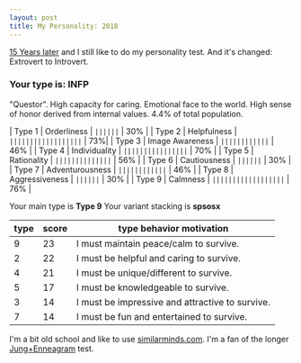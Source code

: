 ```yaml
---
layout: post
title: My Personality: 2018
---
```

[15 Years later](http://whoisnick.com/my-personality) and I still like to do my personality test. And it's changed: Extrovert to Introvert.

### Your type is: INFP

"Questor". High capacity for caring. Emotional face to the world. High sense of honor derived from internal values. 4.4% of total population.

| Type 1 | Orderliness | ``||||||`` | 30% |
| Type 2 | Helpfulness | ``||||||||||||||||||`` | 73%|
| Type 3 | Image Awareness | ``||||||||||||`` | 46% |
| Type 4 | Individuality | ``||||||||||||||||`` | 70% |
| Type 5 | Rationality | ``||||||||||||||`` | 56% |
| Type 6 | Cautiousness | ``||||||`` | 30% |
| Type 7 | Adventurousness | ``||||||||||||`` | 46% |
| Type 8 | Aggressiveness | ``||||||`` | 30% |
| Type 9 | Calmness | ``||||||||||||||||||`` | 76% |


Your main type is **Type 9**
Your variant stacking is **spsosx**

| type | score | type behavior motivation |
| --- | --- | --- |
| 9 | 23 | I must maintain peace/calm to survive. |
| 2 | 22 | I must be helpful and caring to survive. |
| 4 | 21 | I must be unique/different to survive. |
| 5 | 17 | I must be knowledgeable to survive. |
| 3 | 14 | I must be impressive and attractive to survive. |
| 7 | 14 | I must be fun and entertained to survive. |

I'm a bit old school and like to use [similarminds.com](http://similarminds.com/personality_tests_index.html). I'm a fan of the longer [Jung+Enneagram](http://similarminds.com/embj.html) test.
